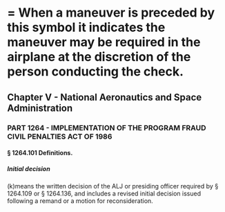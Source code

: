 
# = When a maneuver is preceded by this symbol it indicates the maneuver may be required in the airplane at the discretion of the person conducting the check.
## Chapter V - National Aeronautics and Space Administration
### PART 1264 - IMPLEMENTATION OF THE PROGRAM FRAUD CIVIL PENALTIES ACT OF 1986
#### § 1264.101 Definitions.
##### Initial decision

(k)means the written decision of the ALJ or presiding officer required by § 1264.109 or § 1264.136, and includes a revised initial decision issued following a remand or a motion for reconsideration.
